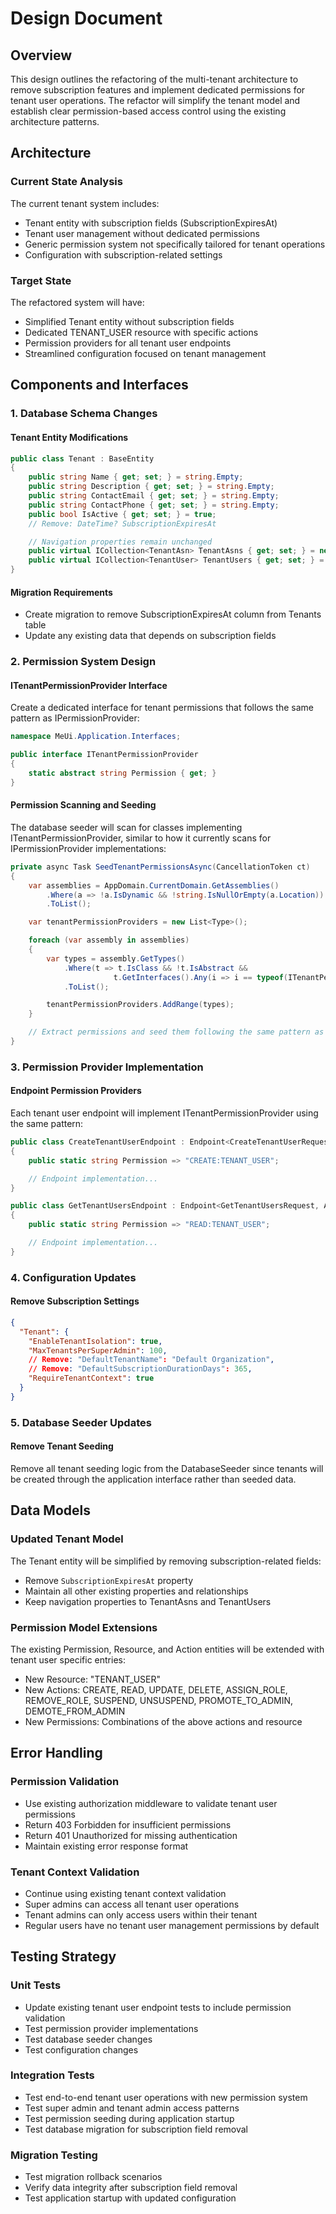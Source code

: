 # Design Document

## Overview

This design outlines the refactoring of the multi-tenant architecture to remove subscription features and implement dedicated permissions for tenant user operations. The refactor will simplify the tenant model and establish clear permission-based access control using the existing architecture patterns.

## Architecture

### Current State Analysis

The current tenant system includes:

- Tenant entity with subscription fields (SubscriptionExpiresAt)
- Tenant user management without dedicated permissions
- Generic permission system not specifically tailored for tenant operations
- Configuration with subscription-related settings

### Target State

The refactored system will have:

- Simplified Tenant entity without subscription fields
- Dedicated TENANT_USER resource with specific actions
- Permission providers for all tenant user endpoints
- Streamlined configuration focused on tenant management

## Components and Interfaces

### 1. Database Schema Changes

#### Tenant Entity Modifications

```csharp
public class Tenant : BaseEntity
{
    public string Name { get; set; } = string.Empty;
    public string Description { get; set; } = string.Empty;
    public string ContactEmail { get; set; } = string.Empty;
    public string ContactPhone { get; set; } = string.Empty;
    public bool IsActive { get; set; } = true;
    // Remove: DateTime? SubscriptionExpiresAt

    // Navigation properties remain unchanged
    public virtual ICollection<TenantAsn> TenantAsns { get; set; } = new List<TenantAsn>();
    public virtual ICollection<TenantUser> TenantUsers { get; set; } = new List<TenantUser>();
}
```

#### Migration Requirements

- Create migration to remove SubscriptionExpiresAt column from Tenants table
- Update any existing data that depends on subscription fields

### 2. Permission System Design

#### ITenantPermissionProvider Interface

Create a dedicated interface for tenant permissions that follows the same pattern as IPermissionProvider:

```csharp
namespace MeUi.Application.Interfaces;

public interface ITenantPermissionProvider
{
    static abstract string Permission { get; }
}
```

#### Permission Scanning and Seeding

The database seeder will scan for classes implementing ITenantPermissionProvider, similar to how it currently scans for IPermissionProvider implementations:

```csharp
private async Task SeedTenantPermissionsAsync(CancellationToken ct)
{
    var assemblies = AppDomain.CurrentDomain.GetAssemblies()
        .Where(a => !a.IsDynamic && !string.IsNullOrEmpty(a.Location))
        .ToList();

    var tenantPermissionProviders = new List<Type>();

    foreach (var assembly in assemblies)
    {
        var types = assembly.GetTypes()
            .Where(t => t.IsClass && !t.IsAbstract &&
                       t.GetInterfaces().Any(i => i == typeof(ITenantPermissionProvider)))
            .ToList();

        tenantPermissionProviders.AddRange(types);
    }

    // Extract permissions and seed them following the same pattern as global permissions
}
```

### 3. Permission Provider Implementation

#### Endpoint Permission Providers

Each tenant user endpoint will implement ITenantPermissionProvider using the same pattern:

```csharp
public class CreateTenantUserEndpoint : Endpoint<CreateTenantUserRequest, ApiResponse<Guid>>, ITenantPermissionProvider
{
    public static string Permission => "CREATE:TENANT_USER";

    // Endpoint implementation...
}

public class GetTenantUsersEndpoint : Endpoint<GetTenantUsersRequest, ApiResponse<PaginatedResult<TenantUserDto>>>, ITenantPermissionProvider
{
    public static string Permission => "READ:TENANT_USER";

    // Endpoint implementation...
}
```

### 4. Configuration Updates

#### Remove Subscription Settings

```json
{
  "Tenant": {
    "EnableTenantIsolation": true,
    "MaxTenantsPerSuperAdmin": 100,
    // Remove: "DefaultTenantName": "Default Organization",
    // Remove: "DefaultSubscriptionDurationDays": 365,
    "RequireTenantContext": true
  }
}
```

### 5. Database Seeder Updates

#### Remove Tenant Seeding

Remove all tenant seeding logic from the DatabaseSeeder since tenants will be created through the application interface rather than seeded data.

## Data Models

### Updated Tenant Model

The Tenant entity will be simplified by removing subscription-related fields:

- Remove `SubscriptionExpiresAt` property
- Maintain all other existing properties and relationships
- Keep navigation properties to TenantAsns and TenantUsers

### Permission Model Extensions

The existing Permission, Resource, and Action entities will be extended with tenant user specific entries:

- New Resource: "TENANT_USER"
- New Actions: CREATE, READ, UPDATE, DELETE, ASSIGN_ROLE, REMOVE_ROLE, SUSPEND, UNSUSPEND, PROMOTE_TO_ADMIN, DEMOTE_FROM_ADMIN
- New Permissions: Combinations of the above actions and resource

## Error Handling

### Permission Validation

- Use existing authorization middleware to validate tenant user permissions
- Return 403 Forbidden for insufficient permissions
- Return 401 Unauthorized for missing authentication
- Maintain existing error response format

### Tenant Context Validation

- Continue using existing tenant context validation
- Super admins can access all tenant user operations
- Tenant admins can only access users within their tenant
- Regular users have no tenant user management permissions by default

## Testing Strategy

### Unit Tests

- Update existing tenant user endpoint tests to include permission validation
- Test permission provider implementations
- Test database seeder changes
- Test configuration changes

### Integration Tests

- Test end-to-end tenant user operations with new permission system
- Test super admin and tenant admin access patterns
- Test permission seeding during application startup
- Test database migration for subscription field removal

### Migration Testing

- Test migration rollback scenarios
- Verify data integrity after subscription field removal
- Test application startup with updated configuration

